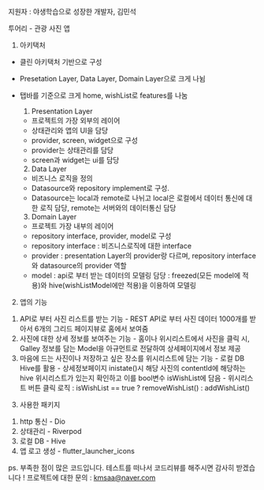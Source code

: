 지원자 : 야생학습으로 성장한 개발자, 김민석



투어리 - 관광 사진 앱 


1. 아키택처
- 클린 아키택처 기반으로 구성
- Presetation Layer, Data Layer, Domain Layer으로 크게 나뉨
- 탭바를 기준으로 크게 home, wishList로 features를 나눔

  1) Presentation Layer
    - 프로젝트의 가장 외부의 레이어
    - 상태관리와 앱의 UI을 담당
    - provider, screen, widget으로 구성
    - provider는 상태관리를 담당
    - screen과 widget는 ui를 담당
  2) Data Layer 
    - 비즈니스 로직을 정의
    - Datasource와 repository implement로 구성.
    - Datasource는 local과 remote로 나뉘고 local은 로컬에서 데이터 통신에 대한 로직 담당, remote는 서버와의 데이터통신 담당
  3) Domain Layer
    - 프로젝트 가장 내부의 레이어
    - repository interface, provider, model로 구성
    - repository interface : 비즈니스로직에 대한 interface
    - provider : presentation Layer의 provider랑 다르며, repository interface와 datasource의 provider 역할
    - model : api로 부터 받는 데이터의 모델링 담당
            : freezed(모든 model에 적용)와 hive(wishListModel에만 적용)을 이용하여 모델링 


2. 앱의 기능
  1) API로 부터 사진 리스트를 받는 기능
    - REST API로 부터 사진 데이터 1000개를 받아서 6개의 그리드 페이지뷰로 홈에서 보여줌
  2) 사진에 대한 상세 정보를 보여주는 기능
    - 홈이나 위시리스트에서 사진을 클릭 시, Galley 정보를 담는 Model을 아규먼트로 전달하여 상세페이지에서 정보 제공
  3) 마음에 드는 사진이나 저장하고 싶은 장소를 위시리스트에 담는 기능
    - 로컬 DB Hive를 활용
    - 상세정보페이지 inistate()시 해당 사진의 contentId에 해당하는 hive 위시리스트가 있는지 확인하고 이를 bool변수 isWishList에 담음
    - 위시리스트 버튼 클릭 로직 : isWishList == true ? removeWishList() : addWishList()


3. 사용한 패키지
  1) http 통신 - Dio
  2) 상태관리 - Riverpod
  3) 로컬 DB - Hive
  4) 앱 로고 생성 - flutter_launcher_icons




ps.
  부족한 점이 많은 코드입니다. 테스트를 떠나서 코드리뷰를 해주시면 감사히 받겠습니다 !
  프로젝트에 대한 문의 : kmsaa@naver.com
